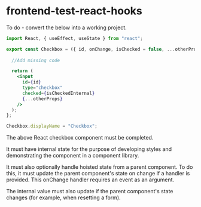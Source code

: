 # frontend-test-react-hooks

To do - convert the below into a working project.

```jsx
import React, { useEffect, useState } from "react";

export const Checkbox = ({ id, onChange, isChecked = false, ...otherProps }) => {
  
  //Add missing code

  return (
    <input
      id={id}
      type="checkbox"
      checked={isCheckedInternal}
      {...otherProps}
    />
  );
};

Checkbox.displayName = "Checkbox";
```

The above React checkbox component must be completed.

It must have internal state for the purpose of developing styles and demonstrating the component in a component library. 

It must also optionally handle hoisted state from a parent component. To do this, it must update the parent component's state on change if a handler is provided. This onChange handler requires an event as an argument.

The internal value must also update if the parent component's state changes (for example, when resetting a form).
